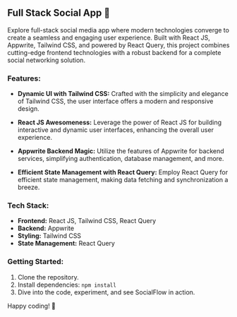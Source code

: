 ## Full Stack Social App 🚀

Explore full-stack social media app where modern technologies converge to create a seamless and engaging user experience. Built with React JS, Appwrite, Tailwind CSS, and powered by React Query, this project combines cutting-edge frontend technologies with a robust backend for a complete social networking solution.

### Features:

- **Dynamic UI with Tailwind CSS:** Crafted with the simplicity and elegance of Tailwind CSS, the user interface offers a modern and responsive design.

- **React JS Awesomeness:** Leverage the power of React JS for building interactive and dynamic user interfaces, enhancing the overall user experience.

- **Appwrite Backend Magic:** Utilize the features of Appwrite for backend services, simplifying authentication, database management, and more.

- **Efficient State Management with React Query:** Employ React Query for efficient state management, making data fetching and synchronization a breeze.

### Tech Stack:

- **Frontend:** React JS, Tailwind CSS, React Query
- **Backend:** Appwrite
- **Styling:** Tailwind CSS
- **State Management:** React Query

### Getting Started:

1. Clone the repository.
2. Install dependencies: `npm install`
3. Dive into the code, experiment, and see SocialFlow in action.

Happy coding! 🚀
